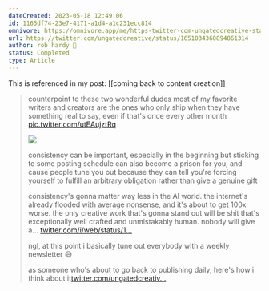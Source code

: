 ```yaml
---
dateCreated: 2023-05-18 12:49:06
id: 1165df74-23e7-4171-a1d4-a1c231ecc814
omnivore: https://omnivore.app/me/https-twitter-com-ungatedcreative-status-1651034360894861314-1882fc22baa
url: https://twitter.com/ungatedcreative/status/1651034360894861314
author: rob hardy 🦌
status: Completed
type: Article
---
```

This is referenced in my post: [[coming back to content creation]]

> counterpoint to these two wonderful dudes most of my favorite writers and creators are the ones who only ship when they have something real to say, even if that's once every other month [pic.twitter.com/utEAujztRq](https://twitter.com/ungatedcreative/status/1651024299011215360/photo/1)
> 
> [ ![](https://pbs.twimg.com/media/Fumc-cXaIAMwXns.jpg) ](https://pbs.twimg.com/media/Fumc-cXaIAMwXns.jpg)
> 
> consistency can be important, especially in the beginning but sticking to some posting schedule can also become a prison for you, and cause people tune you out because they can tell you're forcing yourself to fulfill an arbitrary obligation rather than give a genuine gift
> 
> consistency's gonna matter way less in the AI world. the internet's already flooded with average nonsense, and it's about to get 100x worse. the only creative work that's gonna stand out will be shit that's exceptionally well crafted and unmistakably human. nobody will give a… [twitter.com/i/web/status/1…](https://twitter.com/i/web/status/1651027002567299073)
> 
> ngl, at this point i basically tune out everybody with a weekly newsletter 😅
> 
> as someone who's about to go back to publishing daily, here's how i think about it[twitter.com/ungatedcreativ…](https://twitter.com/ungatedcreative/status/1651034360894861314?s=20) 


